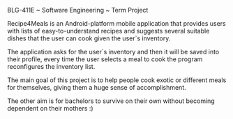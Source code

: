 BLG-411E ~ Software Engineering ~ Term Project

Recipe4Meals is an Android-platform mobile application that provides users with lists of easy-to-understand recipes and suggests several suitable dishes that the user can cook given the user\`s inventory. 

The application asks for the user\`s inventory and then it will be saved into their profile, every time the user selects a meal to cook the program reconfigures the inventory list. 

The main goal of this project is to help people cook exotic or different meals for themselves, giving them a huge sense of accomplishment. 

The other aim is for bachelors to survive on their own without becoming dependent on their mothers :)
